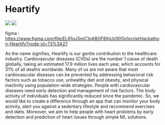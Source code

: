 # Heartify

<img src="https://raw.githubusercontent.com/dontech09/Heartify-Uplift-GirlScriptHackathon/main/images/heartify1.png" height={50}>
<img src="https://raw.githubusercontent.com/dontech09/Heartify-Uplift-GirlScriptHackathon/main/images/heartify2.png" height={50}>

figma : https://www.figma.com/file/EL61qJSmC1nABOF6IhUz0f/GirlscriptHackathon-Heartify?node-id=73%3A27

As the name signifies, Heartify is our gentle contribution to the healthcare industry. Cardiovascular diseases (CVDs) are the number 1 cause of death globally, taking an estimated 17.9 million lives each year, which accounts for 31% of all deaths worldwide.
Many of us are not aware that most cardiovascular diseases can be prevented by addressing behavioral risk factors such as tobacco use, unhealthy diet and obesity, and physical inactivity using population-wide strategies. People with cardiovascular diseases need early detection and management of risk factors. The body activity of individuals has significantly reduced since the pandemic.
So, we would like to create a difference through an app that can monitor your body activity, alert you against a sedentary lifestyle and recommend exercises and diets. Moreover, we aim to help people with heart problems by early detection and prediction of heart issues through simple ML solutions.
